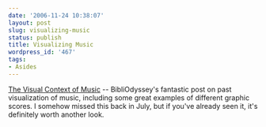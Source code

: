 ```yaml
---
date: '2006-11-24 10:38:07'
layout: post
slug: visualizing-music
status: publish
title: Visualizing Music
wordpress_id: '467'
tags:
- Asides
---
```


[The Visual Context of Music](http://bibliodyssey.blogspot.com/2006/07/visual-context-of-music.html) -- BibliOdyssey's fantastic post on past visualization of music, including some great examples of different graphic scores. I somehow missed this back in July, but if you've already seen it, it's definitely worth another look.
